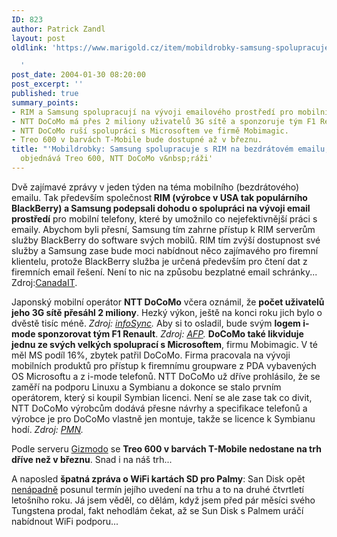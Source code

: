 ```yaml
---
ID: 823
author: Patrick Zandl
layout: post
oldlink: 'https://www.marigold.cz/item/mobildrobky-samsung-spolupracuje-s-rim-na-bezdratovem-emailu-t-mobile-objednava-treo-600-ntt-docomo-v-razi

  '
post_date: 2004-01-30 08:20:00
post_excerpt: ''
published: true
summary_points:
- RIM a Samsung spolupracují na vývoji emailového prostředí pro mobilní telefony.
- NTT DoCoMo má přes 2 miliony uživatelů 3G sítě a sponzoruje tým F1 Renault.
- NTT DoCoMo ruší spolupráci s Microsoftem ve firmě Mobimagic.
- Treo 600 v barvách T-Mobile bude dostupné až v březnu.
title: "'Mobildrobky: Samsung spolupracuje s RIM na bezdrátovém emailu, T-Mobile"
  objednává Treo 600, NTT DoCoMo v&nbsp;ráži'
---
```


<p>
Dvě zajímavé zprávy v jeden týden na téma mobilního (bezdrátového) emailu. Tak především společnost<STRONG> RIM (výrobce v USA tak populárního BlackBerry) a Samsung podepsali dohodu o spolupráci na vývoji email prostředí</STRONG> pro mobilní telefony, které by umožnilo co nejefektivnější práci s emaily. Abychom byli přesní, Samsung tím zahrne přístup k RIM serverům služby BlackBerry do software svých mobilů. RIM tím zvýší dostupnost své služby a Samsung zase bude moci nabídnout něco zajímavého pro firemní klientelu, protože BlackBerry služba je určená především pro čtení dat z firemních email řešení. Není to nic na způsobu bezplatné email schránky... Zdroj:<A href="http://www.canadait.com/cfm/index.cfm?It=106&amp;Id=19165&amp;Se=0&amp;Lo=2" target=_blank>CanadaIT</A>.</p>

<p>
Japonský mobilní operátor <STRONG>NTT DoCoMo</STRONG> včera oznámil, že <STRONG>počet uživatelů jeho 3G sítě přesáhl 2 miliony</STRONG>. Hezký výkon, ještě na konci roku jich bylo o dvěstě tisíc méně. <EM>Zdroj: </EM><A href="http://www.infosyncworld.com/news/n/4539.html" target=_blank><EM>infoSync</EM></A><EM>.</EM> Aby si to osladil, bude svým <STRONG>logem i-mode sponzorovat tým F1 Renault</STRONG>. <EM>Zdroj: </EM><A href="http://story.news.yahoo.com/news?tmpl=story&amp;cid=1545&amp;ncid=1545&amp;e=15&amp;u=/afp/20040129" target=_blank><EM>AFP</EM></A><EM>.</EM> <STRONG>DoCoMo také likviduje jednu ze svých velkých spoluprací s Microsoftem</STRONG>, firmu Mobimagic. V té měl MS podíl 16%, zbytek patřil DoCoMo. Firma pracovala na vývoji mobilních produktů pro přístup k firemnímu groupware z PDA vybavených OS Microsoftu a z i-mode telefonů. NTT DoCoMo už dříve prohlásilo, že se zaměří na podporu Linuxu a Symbianu a dokonce se stalo prvním operátorem, který si koupil Symbian licenci. Není se ale zase tak co divit, NTT DoCoMo výrobcům dodává přesne návrhy a specifikace telefonů a výrobce je pro DoCoMo vlastně jen montuje, takže se licence k Symbianu hodí. <EM>Zdroj: </EM><A href="http://www.pmn.co.uk/20040129mobimagic.shtml" target=_blank><EM>PMN</EM></A><EM>.</EM></p>

<p>
Podle serveru <A href="http://www.gizmodo.com/archives/no_tmobile_treo_600_until_march.php" target=_blank>Gizmodo</A> se <STRONG>Treo 600 v barvách T-Mobile nedostane na trh dříve než v březnu</STRONG>. Snad i na náš trh...</p>

<p>
A naposled <STRONG>špatná zpráva o WiFi kartách SD pro Palmy</STRONG>: San Disk opět <A href="http://www.sandisk.com/retail_sdwifi.html" target=_blank>nenápadně</A> posunul termín jejího uvedení na trhu a to na druhé čtvrtletí letošního roku. Já jsem věděl, co dělám, když jsem před pár měsíci svého Tungstena prodal, fakt nehodlám čekat, až se Sun Disk s Palmem uráčí nabídnout WiFi podporu...</p>